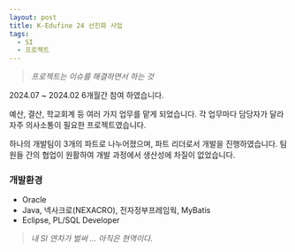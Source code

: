 ```yaml
---
layout: post
title: K-Edufine 24 선진화 사업
tags:
  - SI
  - 프로젝트
---
```


>*프로젝트는 이슈를 해결하면서 하는 것*

2024.07 ~ 2024.02 6개월간 참여 하였습니다. 

예산, 결산, 학교회계 등 여러 가지 업무를 맡게 되었습니다. 각 업무마다 담당자가 달라 자주 의사소통이 필요한 프로젝트였습니다.

하나의 개발팀이 3개의 파트로 나누어졌으며, 파트 리더로서 개발을 진행하였습니다. 팀원들 간의 협업이 원활하여 개발 과정에서 생산성에 차질이 없었습니다.

### 개발환경
- Oracle
- Java, 넥사크로(NEXACRO), 전자정부프레임웍, MyBatis
- Eclipse, PL/SQL Developer


>*내 SI 연차가 벌써 ... 아직은 현역이다.*


